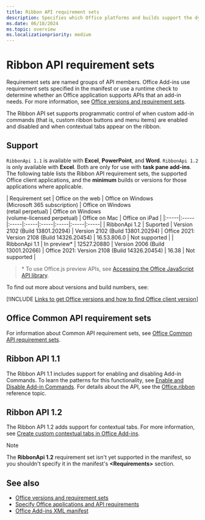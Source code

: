 ```yaml
---
title: Ribbon API requirement sets
description: Specifies which Office platforms and builds support the dynamic ribbon APIs.
ms.date: 06/18/2024
ms.topic: overview
ms.localizationpriority: medium
---
```


# Ribbon API requirement sets

Requirement sets are named groups of API members. Office Add-ins use requirement sets specified in the manifest or use a runtime check to determine whether an Office application supports APIs that an add-in needs. For more information, see [Office versions and requirement sets](/office/dev/add-ins/develop/office-versions-and-requirement-sets).

The Ribbon API set supports programmatic control of when custom add-in commands (that is, custom ribbon buttons and menu items) are enabled and disabled and when contextual tabs appear on the ribbon.

## Support

`RibbonApi 1.1` is available with **Excel**, **PowerPoint**, and **Word**.  `RibbonApi 1.2` is only available with **Excel**. Both are only for use with **task pane add-ins**. The following table lists the Ribbon API requirement sets, the supported Office client applications, and the **minimum** builds or versions for those applications where applicable.

| Requirement set | Office on the web |  Office on Windows<br>(Microsoft 365 subscription) | Office on Windows<br>(retail perpetual) | Office on Windows<br>(volume-licensed perpetual) | Office on Mac | Office on iPad |
|:-----|:-----|:-----|:-----|:-----|:-----|:-----|:-----|
| RibbonApi 1.2 | Suported | Version 2102 (Build 13801.20294) | Version 2102 (Build 13801.20294) | Office 2021: Version 2108 (Build 14326.20454) | 16.53.806.0 | Not supported |
| RibbonApi 1.1 | In preview* | 12527.20880 | Version 2006 (Build 13001.20266) | Office 2021: Version 2108 (Build 14326.20454) | 16.38 | Not supported |

> \* To use Office.js preview APIs, see [Accessing the Office JavaScript API library](/office/dev/add-ins/develop/understanding-the-javascript-api-for-office#accessing-the-office-javascript-api-library).

To find out more about versions and build numbers, see:

[!INCLUDE [Links to get Office versions and how to find Office client version](../../includes/links-get-office-versions-builds.md)]

## Office Common API requirement sets

For information about Common API requirement sets, see [Office Common API requirement sets](office-add-in-requirement-sets.md).

## Ribbon API 1.1

The Ribbon API 1.1 includes support for enabling and disabling Add-in Commands. To learn the patterns for this functionality, see [Enable and Disable Add-in Commands](/office/dev/add-ins/design/disable-add-in-commands). For details about the API, see the [Office.ribbon](/javascript/api/office/office.ribbon) reference topic.

## Ribbon API 1.2

The Ribbon API 1.2 adds support for contextual tabs. For more information, see [Create custom contextual tabs in Office Add-ins](/office/dev/add-ins/design/contextual-tabs).

> [!NOTE]
> The **RibbonApi 1.2** requirement set isn't yet supported in the manifest, so you shouldn't specify it in the manifest's **\<Requirements\>** section.

## See also

- [Office versions and requirement sets](/office/dev/add-ins/develop/office-versions-and-requirement-sets)
- [Specify Office applications and API requirements](/office/dev/add-ins/develop/specify-office-hosts-and-api-requirements)
- [Office Add-ins XML manifest](/office/dev/add-ins/develop/add-in-manifests)
